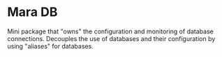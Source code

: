 # Mara DB

Mini package that "owns" the configuration and monitoring of database connections. Decouples the use of databases 
and their configuration by using "aliases" for databases. 


